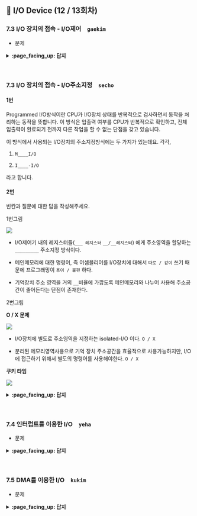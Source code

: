 ## 🦄 I/O Device (12 / 13회차)





### 7.3 I/O 장치의 접속 - I/O제어　`gaekim`

+ 문제

<details>
<summary> <b> :page_facing_up: 답지 </b>  </summary>
<div markdown="1">

- 답지

</div>
</details>
<br><br>



### 7.3 I/O 장치의 접속 - I/O주소지정　`secho`

#### 1번

Programmed I/O방식이란 CPU가 I/O장치 상태를 반복적으로 검사하면서 동작을 처리하는  동작을 뜻합니다. 이 방식은 입출력 여부를 CPU가 반복적으로 확인하고, 전체 입출력이 완료되기 전까지 다른 작업을 할 수 없는 단점을 갖고 있습니다.

이 방식에서 사용되는 I/O장치의 주소지정방식에는 두 가지가 있는데요. 각각,

1. `M____I/O`

2. `I____-I/O`

라고 합니다.



#### 2번

빈칸과 질문에 대한 답을 작성해주세요.



1번그림 

![](https://images.velog.io/images/secho/post/64a83a02-331c-4116-998d-7187e0ae8424/%E1%84%89%E1%85%B3%E1%84%8F%E1%85%B3%E1%84%85%E1%85%B5%E1%86%AB%E1%84%89%E1%85%A3%E1%86%BA%202021-01-03%20%E1%84%8B%E1%85%A9%E1%84%92%E1%85%AE%203.33.01.png)

- I/O제어기 내의 레지스터들(`___ 레지스터` `__/__레지스터`) 에게 주소영역을 할당하는 `_________`  주소지정 방식이다.

- 메인메모리에 대한 명령어, 즉 어셈블리어를 I/O장치에 대해서 `따로 / 같이` 쓰기 때문에 프로그래밍이 `용이 / 불편` 하다.

- 기억장치 주소 영역을 거의 `__`비율에 가깝도록 메인메모리와 나누어 사용해 주소공간이 줄어든다는 단점이 존재한다.



2번그림

**O / X 문제**

![](https://images.velog.io/images/secho/post/90e18c3e-4e7f-4a29-8aaa-be881a24e22d/%E1%84%89%E1%85%B3%E1%84%8F%E1%85%B3%E1%84%85%E1%85%B5%E1%86%AB%E1%84%89%E1%85%A3%E1%86%BA%202021-01-03%20%E1%84%8B%E1%85%A9%E1%84%92%E1%85%AE%203.41.25.png)

- I/O장치에 별도로 주소영역을 지정하는 isolated-I/O 이다. `O / X `

- 분리된 메모리영역사용으로 기억 장치 주소공간을 효율적으로 사용가능하지만, I/O에 접근하기 위해서 별도의 명령어를 사용해야한다. ` O / X `



**쿠키 타임**

![](https://images.velog.io/images/secho/post/27608b71-bca2-479d-8961-62e9079039cd/%E1%84%89%E1%85%B3%E1%84%8F%E1%85%B3%E1%84%85%E1%85%B5%E1%86%AB%E1%84%89%E1%85%A3%E1%86%BA%202021-01-03%20%E1%84%8B%E1%85%A9%E1%84%92%E1%85%AE%203.50.16.png)



<details>
<summary> <b> :page_facing_up: 답지 </b>  </summary>
<div markdown="1">

#### 1번

Programmed I/O방식이란 CPU가 I/O장치 상태를 반복적으로 검사하면서 동작을 처리하는  동작을 뜻합니다. 이 방식은 입출력 여부를 CPU가 반복적으로 확인하고, 전체 입출력이 완료되기 전까지 다른 작업을 할 수 없는 단점을 갖고 있습니다.

이 방식에서 사용되는 I/O장치의 주소지정방식에는 두 가지가 있는데요. 각각,

1. `memory-mapped-I/O`

2. `Isolated-I/O`

라고 합니다.



#### 2번

빈칸과 질문에 대한 답을 작성해주세요.



1번그림 

![](https://images.velog.io/images/secho/post/64a83a02-331c-4116-998d-7187e0ae8424/%E1%84%89%E1%85%B3%E1%84%8F%E1%85%B3%E1%84%85%E1%85%B5%E1%86%AB%E1%84%89%E1%85%A3%E1%86%BA%202021-01-03%20%E1%84%8B%E1%85%A9%E1%84%92%E1%85%AE%203.33.01.png)

- I/O제어기 내의 레지스터들(`데이터 레지스터` `상태/제어레지스터`) 에게 주소영역을 할당하는 `memory-mapped io`  주소지정 방식이다.

- 메인메모리에 대한 명령어, 즉 어셈블리어를 I/O장치에 대해서 `따로 / |같이|` 쓰기 때문에 프로그래밍이 `|용이| / 불편` 하다.

- 기억장치 주소 영역을 거의 `절반``비율에 가깝도록 메인메모리와 나누어 사용해 주소공간이 줄어든다는 단점이 존재한다.



2번그림

**O / X 문제**

![](https://images.velog.io/images/secho/post/90e18c3e-4e7f-4a29-8aaa-be881a24e22d/%E1%84%89%E1%85%B3%E1%84%8F%E1%85%B3%E1%84%85%E1%85%B5%E1%86%AB%E1%84%89%E1%85%A3%E1%86%BA%202021-01-03%20%E1%84%8B%E1%85%A9%E1%84%92%E1%85%AE%203.41.25.png)

- I/O장치에 별도로 주소영역을 지정하는 isolated-I/O 이다. `|O| / X `

- 분리된 메모리영역사용으로 기억 장치 주소공간을 효율적으로 사용가능하지만, I/O에 접근하기 위해서 별도의 명령어를 사용해야한다. ` |O| / X `



[출처](

</div>
</details>
<br><br>



### 7.4 인터럽트를 이용한 I/O　`yeha`

+ 문제

<details>
<summary> <b> :page_facing_up: 답지 </b>  </summary>
<div markdown="1">

- 답지

</div>
</details>
<br><br>



### 7.5 DMA를 이용한 I/O　`kukim`

+ 문제

<details>
<summary> <b> :page_facing_up: 답지 </b>  </summary>
<div markdown="1">

- 답지

</div>
</details>
<br><br>

